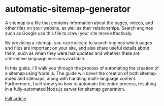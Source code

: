 # automatic-sitemap-generator

A sitemap is a file that contains information about the pages, videos, and other files on your website, as well as their relationships. Search engines such as Google use this file to crawl your site more effectively.

By providing a sitemap, you can indicate to search engines which pages and files are important on your site, and also share useful details about them, such as when they were last updated and whether there are alternative language versions available.

In this guide, I'll walk you through the process of automating the creation of a sitemap using Node.js. The guide will cover the creation of both sitemap index and sitemaps, along with handling multi-language content. Furthermore, I will show you how to automate the entire process, resulting in a fully-automated Node.js server for sitemap generation.

[Full article](https://codebeyondlimits.com/articles/automating-sitemap-generation-with-node.js-the-step-by-step-guide)
